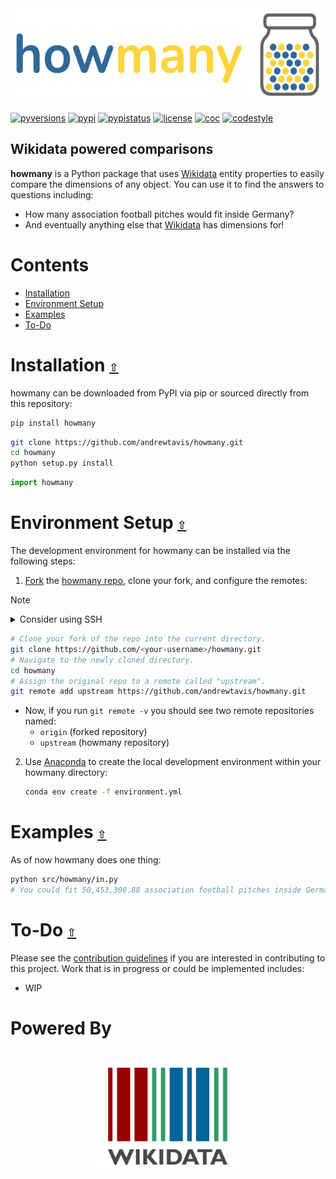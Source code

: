 <div align="center">
  <a href="https://github.com/andrewtavis/howmany"><img src="https://raw.githubusercontent.com/andrewtavis/howmany/main/.github/resources/logo/howmany_logo_transparent.png" width=545 height=150></a>
</div>

<ol></ol>

[![pyversions](https://img.shields.io/pypi/pyversions/howmany.svg?logo=python&logoColor=FFD43B&color=306998)](https://pypi.org/project/howmany/)
[![pypi](https://img.shields.io/pypi/v/howmany.svg?color=4B8BBE)](https://pypi.org/project/howmany/)
[![pypistatus](https://img.shields.io/pypi/status/howmany.svg)](https://pypi.org/project/howmany/)
[![license](https://img.shields.io/github/license/andrewtavis/howmany.svg)](https://github.com/andrewtavis/howmany/blob/main/LICENSE.txt)
[![coc](https://img.shields.io/badge/coc-Contributor%20Covenant-ff69b4.svg)](https://github.com/andrewtavis/howmany/blob/main/.github/CODE_OF_CONDUCT.md)
[![codestyle](https://img.shields.io/badge/code%20style-black-000000.svg)](https://github.com/psf/black)

## Wikidata powered comparisons

**howmany** is a Python package that uses [Wikidata](https://www.wikidata.org/) entity properties to easily compare the dimensions of any object. You can use it to find the answers to questions including:

<!-- - How many olympic swimming pools worth of water would fit in the Pacific Ocean?
- How many Eiffel Towers could you stack between the Earth to the Moon? -->

- How many association football pitches would fit inside Germany?
- And eventually anything else that [Wikidata](https://www.wikidata.org/) has dimensions for!

<a id="contents"></a>

# **Contents**

- [Installation](#installation)
- [Environment Setup](#environment-setup)
- [Examples](#examples)
- [To-Do](#to-do)

<a id="installation"></a>

# Installation [`⇧`](#contents)

howmany can be downloaded from PyPI via pip or sourced directly from this repository:

```bash
pip install howmany
```

```bash
git clone https://github.com/andrewtavis/howmany.git
cd howmany
python setup.py install
```

```python
import howmany
```

<a id="environment-setup"></a>

# Environment Setup [`⇧`](#contents)

The development environment for howmany can be installed via the following steps:

1. [Fork](https://docs.github.com/en/get-started/quickstart/fork-a-repo) the [howmany repo](https://github.com/andrewtavis/howmany), clone your fork, and configure the remotes:

> [!NOTE]
>
> <details><summary>Consider using SSH</summary>
>
> <p>
>
> Alternatively to using HTTPS as in the instructions below, consider SSH to interact with GitHub from the terminal. SSH allows you to connect without a user-pass authentication flow.
>
> To run git commands with SSH, remember then to substitute the HTTPS URL, `https://github.com/...`, with the SSH one, `git@github.com:...`.
>
> - e.g. Cloning now becomes `git clone git@github.com:<your-username>/howmany.git`
>
> GitHub also has their documentation on how to [Generate a new SSH key](https://docs.github.com/en/authentication/connecting-to-github-with-ssh/generating-a-new-ssh-key-and-adding-it-to-the-ssh-agent) 🔑
>
> </p>
> </details>

```bash
# Clone your fork of the repo into the current directory.
git clone https://github.com/<your-username>/howmany.git
# Navigate to the newly cloned directory.
cd howmany
# Assign the original repo to a remote called "upstream".
git remote add upstream https://github.com/andrewtavis/howmany.git
```

- Now, if you run `git remote -v` you should see two remote repositories named:
  - `origin` (forked repository)
  - `upstream` (howmany repository)

2. Use [Anaconda](https://www.anaconda.com/) to create the local development environment within your howmany directory:

   ```bash
   conda env create -f environment.yml
   ```

<a id="examples"></a>

# Examples [`⇧`](#contents)

As of now howmany does one thing:

```bash
python src/howmany/in.py
# You could fit 50,453,300.88 association football pitches inside Germany.
```

<a id="to-do"></a>

# To-Do [`⇧`](#contents)

Please see the [contribution guidelines](https://github.com/andrewtavis/howmany/blob/main/.github/CONTRIBUTING.md) if you are interested in contributing to this project. Work that is in progress or could be implemented includes:

- WIP

# Powered By

<div align="center">
  <br>
  <a href="https://www.wikidata.org/"><img height="175" src="https://raw.githubusercontent.com/andrewtavis/howmany/main/.github/resources/images/wikidata_logo.png" alt="Wikidata"></a>
  <br>
</div>
